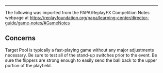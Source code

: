***
The following was imported from the PAPA/ReplayFX Competition Notes webpage at https://replayfoundation.org/papa/learning-center/director-guide/game-notes/#GameNotes

## Concerns
            
Target Pool is typically a fast-playing game without any major adjustments necessary. Be sure to test all of the stand-up switches prior to the event. Be sure the flippers are strong enough to easily send the ball back to the upper portion of the playfield.